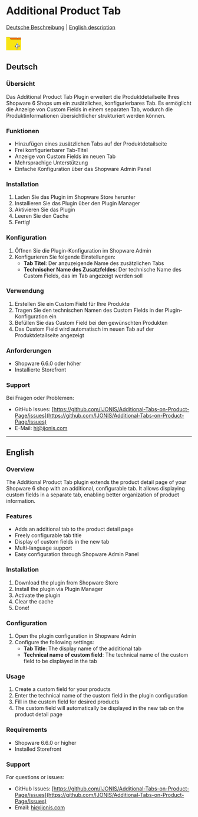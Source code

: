 # Additional Product Tab

[Deutsche Beschreibung](#deutsch) | [English description](#english)

![Plugin Icon](src/Resources/config/plugin.png)

## Deutsch

### Übersicht
Das Additional Product Tab Plugin erweitert die Produktdetailseite Ihres Shopware 6 Shops um ein zusätzliches, konfigurierbares Tab. Es ermöglicht die Anzeige von Custom Fields in einem separaten Tab, wodurch die Produktinformationen übersichtlicher strukturiert werden können.

### Funktionen
- Hinzufügen eines zusätzlichen Tabs auf der Produktdetailseite
- Frei konfigurierbarer Tab-Titel
- Anzeige von Custom Fields im neuen Tab
- Mehrsprachige Unterstützung
- Einfache Konfiguration über das Shopware Admin Panel

### Installation
1. Laden Sie das Plugin im Shopware Store herunter
2. Installieren Sie das Plugin über den Plugin Manager
3. Aktivieren Sie das Plugin
4. Leeren Sie den Cache
5. Fertig!

### Konfiguration
1. Öffnen Sie die Plugin-Konfiguration im Shopware Admin
2. Konfigurieren Sie folgende Einstellungen:
   - **Tab Titel**: Der anzuzeigende Name des zusätzlichen Tabs
   - **Technischer Name des Zusatzfeldes**: Der technische Name des Custom Fields, das im Tab angezeigt werden soll

### Verwendung
1. Erstellen Sie ein Custom Field für Ihre Produkte
2. Tragen Sie den technischen Namen des Custom Fields in der Plugin-Konfiguration ein
3. Befüllen Sie das Custom Field bei den gewünschten Produkten
4. Das Custom Field wird automatisch im neuen Tab auf der Produktdetailseite angezeigt

### Anforderungen
- Shopware 6.6.0 oder höher
- Installierte Storefront

### Support
Bei Fragen oder Problemen:
- GitHub Issues: [https://github.com/IJONIS/Additional-Tabs-on-Product-Page/issues](https://github.com/IJONIS/Additional-Tabs-on-Product-Page/issues)
- E-Mail: hi@ijonis.com

---

## English

### Overview
The Additional Product Tab plugin extends the product detail page of your Shopware 6 shop with an additional, configurable tab. It allows displaying custom fields in a separate tab, enabling better organization of product information.

### Features
- Adds an additional tab to the product detail page
- Freely configurable tab title
- Display of custom fields in the new tab
- Multi-language support
- Easy configuration through Shopware Admin Panel

### Installation
1. Download the plugin from Shopware Store
2. Install the plugin via Plugin Manager
3. Activate the plugin
4. Clear the cache
5. Done!

### Configuration
1. Open the plugin configuration in Shopware Admin
2. Configure the following settings:
   - **Tab Title**: The display name of the additional tab
   - **Technical name of custom field**: The technical name of the custom field to be displayed in the tab

### Usage
1. Create a custom field for your products
2. Enter the technical name of the custom field in the plugin configuration
3. Fill in the custom field for desired products
4. The custom field will automatically be displayed in the new tab on the product detail page

### Requirements
- Shopware 6.6.0 or higher
- Installed Storefront

### Support
For questions or issues:
- GitHub Issues: [https://github.com/IJONIS/Additional-Tabs-on-Product-Page/issues](https://github.com/IJONIS/Additional-Tabs-on-Product-Page/issues)
- Email: hi@ijonis.com
